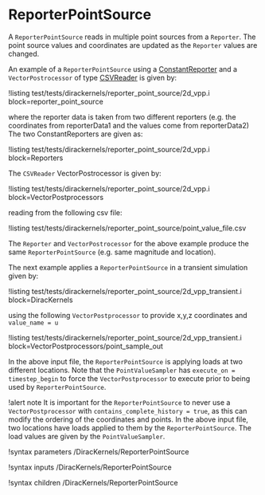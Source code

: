 # ReporterPointSource

A `ReporterPointSource` reads in multiple point sources from a `Reporter`.  The point source values and coordinates are updated as the `Reporter` values are changed.  

An example of a `ReporterPointSource` using a [ConstantReporter](/ConstantReporter.md)
and a `VectorPostrocessor` of type [CSVReader](/CSVReader.md) is given by:

!listing test/tests/dirackernels/reporter_point_source/2d_vpp.i block=reporter_point_source

where the reporter data is taken from two different reporters (e.g. the coordinates from reporterData1 and the values come from reporterData2)
The two ConstantReporters are given as:

!listing test/tests/dirackernels/reporter_point_source/2d_vpp.i block=Reporters

The `CSVReader` VectorPostrocessor is given by:

!listing test/tests/dirackernels/reporter_point_source/2d_vpp.i block=VectorPostprocessors

reading from the following csv file:

!listing test/tests/dirackernels/reporter_point_source/point_value_file.csv

The `Reporter` and `VectorPostrocessor` for the above example produce the same `ReporterPointSource` (e.g. same magnitude and location).   

The next example applies a `ReporterPointSource` in a transient simulation given by:

!listing test/tests/dirackernels/reporter_point_source/2d_vpp_transient.i block=DiracKernels

using the following `VectorPostprocessor` to provide x,y,z coordinates and `value_name = u`

!listing test/tests/dirackernels/reporter_point_source/2d_vpp_transient.i block=VectorPostprocessors/point_sample_out

In the above input file, the `ReporterPointSource` is applying loads at two different locations.  Note that the `PointValueSampler` has `execute_on = timestep_begin` to force the `VectorPostprocessor` to execute prior to being used by `ReporterPointSource`.  

!alert note
It is important for the `ReporterPointSource` to never use a `VectorPostprocessor` with `contains_complete_history = true`, as this can modify the ordering of the coordinates and points.  In the above input file, two locations have loads applied to them by the `ReporterPointSource`.  The load values are given by the `PointValueSampler`.

!syntax parameters /DiracKernels/ReporterPointSource

!syntax inputs /DiracKernels/ReporterPointSource

!syntax children /DiracKernels/ReporterPointSource
